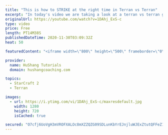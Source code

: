 ```yaml
---
title: "This is how to STRIKE at the right time in Terran vs Terran"
excerpt: "In today's video we are taking a look at a terran vs terran game I played that showcases some patience and how I like to calculate when it's the correct time to attack!  Coaching -------------------------------------------------------------------------- Website: https://www.hushangcoaching.com  Interested"
originalUrl: https://youtube.com/watch?v=1DAhj_ExS-c
type: video
price: Free
length: PT14M38S
publishedDateTime: 2020-11-30T03:09:32Z
heat: 50

featuredContent: "<iframe width=\"800\" height=\"500\" frameborder=\"0\" src=\"https://www.youtube.com/embed/1DAhj_ExS-c\" allow=\"accelerometer; autoplay; encrypted-media; gyroscope; picture-in-picture\" allowfullscreen></iframe>"

provider:
  name: HuShang Tutorials
  domain: hushangcoaching.com

topics:
  - StarCraft 2
  - Terran

images:
  - url: https://i.ytimg.com/vi/1DAhj_ExS-c/maxresdefault.jpg
    width: 1280
    height: 720
    isCached: true

secured: "O7cfj6UoVgH3mVROFXALOc8mXZZQZG09SDLunKbYrEJnjluWJExZtutQFFeZ1Hw4qZAgJtFWfK0nxfC+hNERR+dFqZ6HdA5AGq3UIA3pzwuy/DR9X9PzExDnxQUbxSHJKlqfkzmvursAqBBD1kY9N5JyTAlhYkJ67C4Uf91N29/5/K2m7g9SnvDQbEvZC3AvfaJu2s5iGiEYP/EhD4v/6rDnosKgTSVOhOGUohNCBgzrsMlbDw+ITX4chyfEYSsvU10F4j72g3NW7Su+4fz9P3Ni1h1WsrPMrKP9g6bQuEXb9YA9ziO8u9WgGmAnDtRbeM8RBQ9VaSJ+98sBWVM1E+V68I0gZ9yzKp29++/TnJkEW3JrcHo/9XjoInbW5SgoaFt6j3QJ68Xp3hrS3XSPhKemYFMZYi+QV/MBHY6trdI=;WDOK+kRmZyL9poRn9a6vVw=="
---
```


